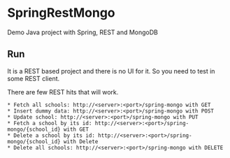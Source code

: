 # SpringRestMongo
Demo Java project with Spring, REST and MongoDB

## Run
It is a REST based project and there is no UI for it.
So you need to test in some REST client.

There are few REST hits that will work.

```
* Fetch all schools: http://<server>:<port>/spring-mongo with GET
* Insert dummy data: http://<server>:<port>/spring-mongo with POST
* Update school: http://<server>:<port>/spring-mongo with PUT
* Fetch a school by its id: http://<server>:<port>/spring-mongo/{school_id} with GET
* Delete a school by its id: http://<server>:<port>/spring-mongo/{school_id} with Delete
* Delete all schools: http://<server>:<port>/spring-mongo with DELETE
```

